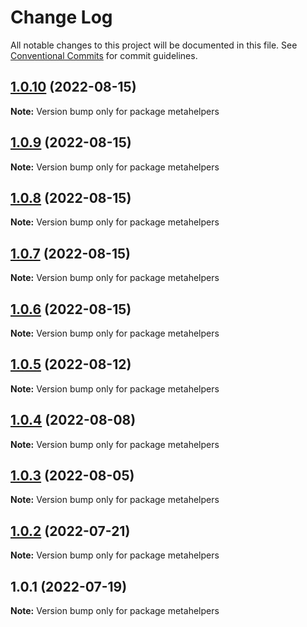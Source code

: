 # Change Log

All notable changes to this project will be documented in this file.
See [Conventional Commits](https://conventionalcommits.org) for commit guidelines.

## [1.0.10](https://github.com/flsy/meta/compare/metahelpers@1.0.9...metahelpers@1.0.10) (2022-08-15)

**Note:** Version bump only for package metahelpers





## [1.0.9](https://github.com/flsy/meta/compare/metahelpers@1.0.8...metahelpers@1.0.9) (2022-08-15)

**Note:** Version bump only for package metahelpers





## [1.0.8](https://github.com/flsy/meta/compare/metahelpers@1.0.7...metahelpers@1.0.8) (2022-08-15)

**Note:** Version bump only for package metahelpers





## [1.0.7](https://github.com/flsy/meta/compare/metahelpers@1.0.6...metahelpers@1.0.7) (2022-08-15)

**Note:** Version bump only for package metahelpers





## [1.0.6](https://github.com/flsy/meta/compare/metahelpers@1.0.5...metahelpers@1.0.6) (2022-08-15)

**Note:** Version bump only for package metahelpers





## [1.0.5](https://github.com/flsy/meta/compare/metahelpers@1.0.4...metahelpers@1.0.5) (2022-08-12)

**Note:** Version bump only for package metahelpers





## [1.0.4](https://github.com/flsy/meta/compare/metahelpers@1.0.3...metahelpers@1.0.4) (2022-08-08)

**Note:** Version bump only for package metahelpers





## [1.0.3](https://github.com/flsy/meta/compare/metahelpers@1.0.2...metahelpers@1.0.3) (2022-08-05)

**Note:** Version bump only for package metahelpers





## [1.0.2](https://github.com/flsy/meta/compare/metahelpers@1.0.1...metahelpers@1.0.2) (2022-07-21)

**Note:** Version bump only for package metahelpers





## 1.0.1 (2022-07-19)

**Note:** Version bump only for package metahelpers
